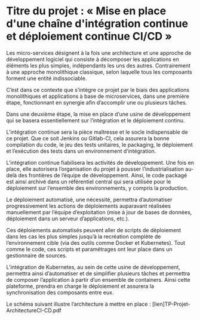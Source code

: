 # Titre du projet : « Mise en place d'une chaîne d'intégration continue et déploiement continue CI/CD »

Les micro-services désignent à la fois une architecture et une approche de développement logiciel qui consiste à décomposer les applications en éléments les plus simples, indépendants les uns des autres. Contrairement à une approche monolithique classique, selon laquelle tous les composants forment une entité indissociable.

C’est dans ce contexte que s’intègre ce projet par le biais des applications monolithiques et applications à base de microservices, dans une première étape, fonctionnant en synergie afin d’accomplir une ou plusieurs tâches. 

Dans une deuxième étape, la mise en place d’une usine de développement qui se basera essentiellement sur l’intégration et le déploiement continu.

L’intégration continue sera la pièce maîtresse et le socle indispensable de ce projet. Que ce soit Jenkins ou Gitlab-CI, cela assurera la bonne compilation du code, le jeu des tests unitaires, le packaging, le déploiement et l’exécution des tests dans un environnement d’intégration.

L’intégration continue fiabilisera les activités de développement. Une fois en place, elle autorisera l’organisation du projet à pousser l’industrialisation au-delà des frontières de l’équipe de développement. Ainsi, le code packagé est ainsi archivé dans un référentiel central qui sera utilisée pour le déploiement sur l’ensemble des environnements, y compris la production.

Le déploiement automatisé, une nécessité, permettra d’automatiser progressivement les actions de déploiements auparavant réalisées manuellement par l’équipe d’exploitation (mise à jour de bases de données, déploiement dans un serveur d’applications, etc.).

Ces déploiements automatisés peuvent aller de scripts de déploiement dans les cas les plus simples jusqu’à la recréation complète de l’environnement cible (via des outils comme Docker et Kubernetes). Tout comme le code, ces scripts et paramétrages ont leur place dans un gestionnaire de sources.

L’intégration de Kubernetes, au sein de cette usine de développement, permettra ainsi d’automatiser et de simplifier plusieurs tâches et permettra de composer l’application à partir d’un ensemble de containers. Ainsi cette plateforme, prendra en charge le déploiement et assurera la synchronisation des composants entre eux.

Le schéma suivant illustre l’architecture à mettre en place : [lien]TP-Projet-ArchitectureCI-CD.pdf

